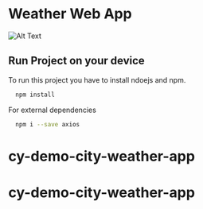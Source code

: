 
# Weather Web App

![Alt Text](https://media2.giphy.com/media/NKGEuGjD7R8IOC6qKV/giphy.gif?cid=790b7611088f86079aee36da78a3fe9545297e3d5099bb4a&rid=giphy.gif&ct=g)


## Run Project on your device

To run this project you have to install ndoejs and npm.

```bash
  npm install
```
For external dependencies

  
```bash
  npm i --save axios 
```



  
# cy-demo-city-weather-app
# cy-demo-city-weather-app
